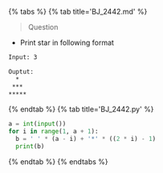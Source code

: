 {% tabs %}
{% tab title='BJ_2442.md' %}

> Question

* Print star in following format

```txt
Input: 3

Ouptut:
  *
 ***
*****
```

{% endtab %}
{% tab title='BJ_2442.py' %}

```py
a = int(input())
for i in range(1, a + 1):
  b = ' ' * (a - i) + '*' * ((2 * i) - 1)
  print(b)
```

{% endtab %}
{% endtabs %}
